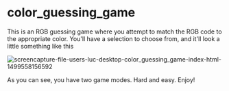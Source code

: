 # color_guessing_game
This is an RGB guessing game where you attempt to match the RGB code to the appropriate color. You'll have a selection to choose from, and it'll look a little something like this

![screencapture-file-users-luc-desktop-color_guessing_game-index-html-1499558156592](https://user-images.githubusercontent.com/22529445/27990043-da2d7c1c-63fe-11e7-8052-46e1a5aa44c7.png)

As you can see, you have two game modes. Hard and easy. Enjoy!